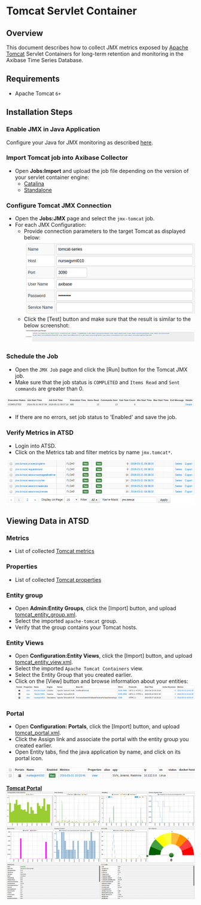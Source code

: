 # Tomcat Servlet Container

## Overview

This document describes how to collect JMX metrics exposed by [Apache Tomcat](http://tomcat.apache.org/) Servlet Containers  for long-term retention and monitoring in the Axibase Time Series Database.

## Requirements

* Apache Tomcat `6+`

## Installation Steps

### Enable JMX in Java Application

Configure your Java for JMX monitoring as described [here](../../jmx.md).

### Import Tomcat job into Axibase Collector

 * Open **Jobs:Import** and upload the job file depending on the version of your servlet container engine:
    * [Catalina](configs/tomcat_catalina_job.xml)
    * [Standalone](configs/tomcat_standalone_job.xml)

### Configure Tomcat JMX Connection

* Open the **Jobs:JMX** page and select the `jmx-tomcat` job.
* For each JMX Configuration:
    * Provide connection parameters to the target Tomcat as displayed below:
    ![](images/tomcat_jmx_configuration.png)
    * Click the [Test] button and make sure that the result is similar to the below screenshot:
    ![](images/tomcat_test_jmx_configuration.png)

### Schedule the Job

* Open the `JMX Job` page and click the [Run] button for the Tomcat JMX job.
* Make sure that the job status is `COMPLETED` and `Items Read` and `Sent commands` are greater than 0.

![](images/test_run.png)

* If there are no errors, set job status to 'Enabled' and save the job.

### Verify Metrics in ATSD

* Login into ATSD.
* Click on the Metrics tab and filter metrics by name `jmx.tomcat*`.

![](images/tomcat_metrics.png)

## Viewing Data in ATSD

### Metrics

* List of collected [Tomcat metrics](metric-list.md)

### Properties

* List of collected [Tomcat properties](properties-list.md)


### Entity group

* Open **Admin:Entity Groups**, click the [Import] button, and upload  [tomcat_entity_group.xml](configs/tomcat_entity_group.xml).
* Select the imported `apache-tomcat` group.
* Verify that the group contains your Tomcat hosts.


### Entity Views

* Open **Configuration:Entity Views**, click the [Import] button, and upload  [tomcat_entity_view.xml](configs/tomcat_entity_view.xml).
* Select the imported `Apache Tomcat Containers` view.
* Select the Entity Group that you created earlier.
* Click on the [View] button and browse information about your entities:
![](images/tomcat_entity_view.png)


### Portal

* Open **Configuration: Portals**, click the [Import] button, and upload [tomcat_portal.xml](configs/tomcat_portal.xml).
* Click the Assign link and associate the portal with the entity group you created earlier.
* Open Entity tabs, find the java application by name, and click on its portal icon.

![](images/tomcat_portal_icon.png)

[**Tomcat Portal**](http://apps.axibase.com/chartlab/106bddba)
![](images/tomcat_portal.png)
